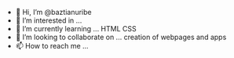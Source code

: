 - 👋 Hi, I’m @baztianuribe
- 👀 I’m interested in ...
- 🌱 I’m currently learning ... HTML CSS 
- 💞️ I’m looking to collaborate on ... creation of webpages and apps 
- 📫 How to reach me ...

<!---
baztianuribe/baztianuribe is a ✨ special ✨ repository because its `README.md` (this file) appears on your GitHub profile.
You can click the Preview link to take a look at your changes.
--->
